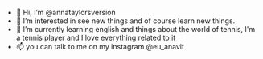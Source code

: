 - 👋 Hi, I’m @annataylorsversion
- 👀 I’m interested in see new things and of course learn new things.
- 🌱 I’m currently learning english and things about the world of tennis, I'm a tennis player and I love everything related to it
- 📫 you can talk to me on my instagram @eu_anavit

<!---
annataylorsversion/annataylorsversion is a ✨ special ✨ repository because its `README.md` (this file) appears on your GitHub profile.
You can click the Preview link to take a look at your changes.
--->
